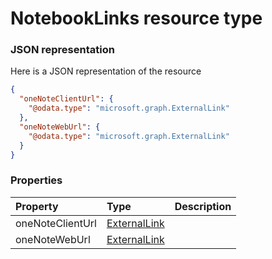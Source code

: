 # NotebookLinks resource type



### JSON representation

Here is a JSON representation of the resource

<!-- {
  "blockType": "resource",
  "optionalProperties": [

  ],
  "@odata.type": "microsoft.graph.NotebookLinks"
}-->

```json
{
  "oneNoteClientUrl": {
    "@odata.type": "microsoft.graph.ExternalLink"
  },
  "oneNoteWebUrl": {
    "@odata.type": "microsoft.graph.ExternalLink"
  }
}

```
### Properties
| Property	   | Type	|Description|
|:---------------|:--------|:----------|
|oneNoteClientUrl|[ExternalLink](externallink.md)||
|oneNoteWebUrl|[ExternalLink](externallink.md)||

<!-- uuid: 25801d2f-1f4f-433a-af77-b495bf0fcbec
2015-10-16 09:51:11 UTC -->
<!-- {
  "type": "#page.annotation",
  "description": "NotebookLinks resource",
  "keywords": "",
  "section": "documentation",
  "tocPath": ""
}-->